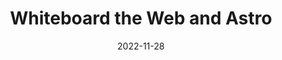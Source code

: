 ---
title: Whiteboard the Web and Astro
date: 2022-11-28
upcoming: true 
image:
  path: https://cc-dam.imgix.net/uploads/events/sf-ep5-ben-post.jpg
  alt: >-
    Blue banner with Static Feedback logo and image of event speaker, Ben
    Holmes. 
content: >-
  Join us to learn about learning and teaching web development in public,
  the ascent of Astro, and why whiteboards are the ideal content delivery
  method, with Ben Holmes.
link: https://www.youtube.com/watch?v=5XnUxVX4KTQ
---